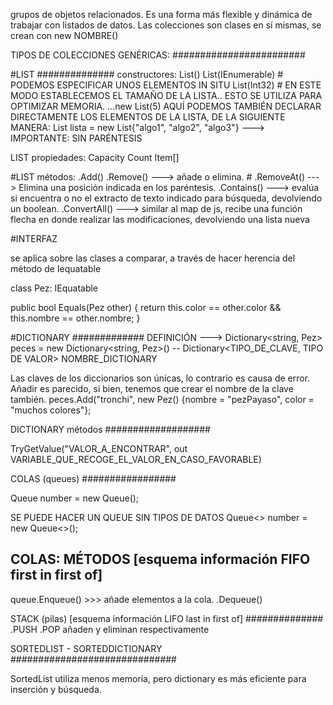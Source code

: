 grupos de objetos relacionados. Es una forma más flexible y dinámica de trabajar con listados de datos.
Las colecciones son clases en sí mismas, se crean con new NOMBRE()

TIPOS DE COLECCIONES GENÉRICAS:
########################

#LIST
##############
constructores:
List()
List(IEnumerable)	 # PODEMOS ESPECIFICAR UNOS ELEMENTOS IN SITU
List(Int32)	# EN ESTE MODO ESTABLECEMOS EL TAMAÑO DE LA LISTA.. ESTO SE UTILIZA PARA OPTIMIZAR MEMORIA. ...new List<algo>(5)
AQUÍ PODEMOS TAMBIÉN DECLARAR DIRECTAMENTE LOS ELEMENTOS
DE LA LISTA, DE LA SIGUIENTE MANERA: List<algo> lista = new List<algo>{"algo1", "algo2", "algo3"} ---> IMPORTANTE: SIN PARÉNTESIS

LIST propiedades:
Capacity
Count
Item[]

#LIST métodos:
.Add() .Remove() ---> añade o elimina.	#  .RemoveAt() ---> Elimina una posición indicada en los paréntesis.
.Contains() ---> evalúa si encuentra o no el extracto de texto indicado para búsqueda, devolviendo un boolean.
.ConvertAll() ---> similar al map de js, recibe una función flecha en donde realizar las modificaciones, devolviendo una lista nueva

#INTERFAZ

se aplica sobre las clases a comparar, a través de hacer herencia del método de Iequatable

class Pez: IEquatable<Pez>

public bool Equals(Pez other) {
	return this.color == other.color && this.nombre == other.nombre;
}

#DICTIONARY
#############
DEFINICIÓN		--->		Dictionary<string, Pez> peces = new Dictionary<string, Pez>()  -- Dictionary<TIPO_DE_CLAVE, TIPO DE VALOR> NOMBRE_DICTIONARY

Las claves de los diccionarios son únicas, lo contrario es causa de error.
Añadir es parecido, si bien, tenemos que crear el nombre de la clave también.
peces.Add("tronchi", new Pez() {nombre = "pezPayaso", color = "muchos colores"};

DICTIONARY métodos
###################

TryGetValue("VALOR_A_ENCONTRAR", out VARIABLE_QUE_RECOGE_EL_VALOR_EN_CASO_FAVORABLE)

COLAS (queues)
#################

Queue<String> number = new Queue<String>();

SE PUEDE HACER UN QUEUE SIN TIPOS DE DATOS Queue<> number = new Queue<>();

COLAS: MÉTODOS  [esquema información FIFO first in first of]
----
queue.Enqueue() >>> añade elementos a la cola.
.Dequeue()

STACK (pilas) [esquema información LIFO last in first of]
##############
.PUSH .POP añaden y eliminan respectivamente

SORTEDLIST - SORTEDDICTIONARY
##############################

SortedList utiliza menos memoria, pero dictionary es más eficiente para inserción y búsqueda.






